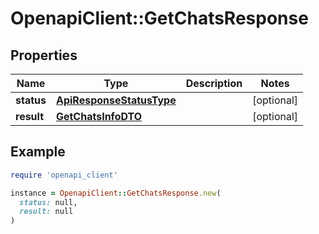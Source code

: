 # OpenapiClient::GetChatsResponse

## Properties

| Name | Type | Description | Notes |
| ---- | ---- | ----------- | ----- |
| **status** | [**ApiResponseStatusType**](ApiResponseStatusType.md) |  | [optional] |
| **result** | [**GetChatsInfoDTO**](GetChatsInfoDTO.md) |  | [optional] |

## Example

```ruby
require 'openapi_client'

instance = OpenapiClient::GetChatsResponse.new(
  status: null,
  result: null
)
```

